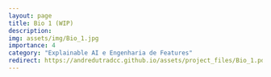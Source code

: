 ```yaml
---
layout: page
title: Bio 1 (WIP)
description:
img: assets/img/Bio_1.jpg
importance: 4
category: "Explainable AI e Engenharia de Features"
redirect: https://andredutradcc.github.io/assets/project_files/Bio_1.pdf
---
```

